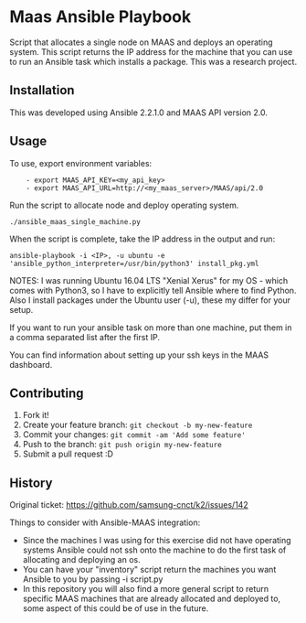 # Maas Ansible Playbook

Script that allocates a single node on MAAS and deploys an operating system. This script returns the IP address for the machine that you can use to run an Ansible task which installs a package. This was a research project. 

## Installation

This was developed using Ansible 2.2.1.0 and MAAS API version 2.0. 

## Usage

To use, export environment variables:

        - export MAAS_API_KEY=<my_api_key>
        - export MAAS_API_URL=http://<my_maas_server>/MAAS/api/2.0

Run the script to allocate node and deploy operating system. 

  `./ansible_maas_single_machine.py`

When the script is complete, take the IP address in the output and run: 

  `ansible-playbook -i <IP>, -u ubuntu -e 'ansible_python_interpreter=/usr/bin/python3' install_pkg.yml`

NOTES: I was running Ubuntu 16.04 LTS "Xenial Xerus" for my OS - which comes with Python3, so I have to explicitly tell Ansible where to find Python. Also I install packages under the Ubuntu user (-u), these my differ for your setup.

If you want to run your ansible task on more than one machine, put them in a comma separated list after the first IP.

You can find information about setting up your ssh keys in the MAAS dashboard.

## Contributing

1. Fork it!
2. Create your feature branch: `git checkout -b my-new-feature`
3. Commit your changes: `git commit -am 'Add some feature'`
4. Push to the branch: `git push origin my-new-feature`
5. Submit a pull request :D

## History

Original ticket: https://github.com/samsung-cnct/k2/issues/142

Things to consider with Ansible-MAAS integration:
  - Since the machines I was using for this exercise did not have operating systems Ansible could not ssh onto the machine to do the first task of allocating and deploying an os. 
  - You can have your "inventory" script return the machines you want Ansible to you by passing -i script.py
  - In this repository you will also find a more general script to return specific MAAS machines that are already allocated and deployed to, some aspect of this could be of use in the future. 
